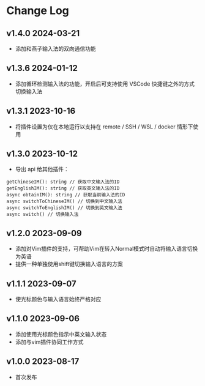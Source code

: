 # Change Log
## v1.4.0   2024-03-21
- 添加和燕子输入法的双向通信功能

## v1.3.6   2024-01-12
- 添加循环检测输入法的功能，开启后可支持使用 VSCode 快捷键之外的方式切换输入法 

## v1.3.1   2023-10-16
- 将插件设置为仅在本地运行以支持在 remote / SSH / WSL / docker 情形下使用

## v1.3.0   2023-10-12
- 导出 api 给其他插件：
 ```
getChineseIM(): string // 获取中文输入法的ID
getEnglishIM(): string // 获取英文输入法的ID
async obtainIM(): string // 获取当前输入法的ID
async switchToChineseIM() // 切换到中文输入法
async switchToEnglishIM() // 切换到英文输入法
async switch() // 切换输入法
```

## v1.2.0   2023-09-09
- 添加对Vim插件的支持，可帮助Vim在转入Normal模式时自动将输入语言切换为英语
- 提供一种单独使用shift键切换输入语言的方案

## v1.1.1   2023-09-07
- 使光标颜色与输入语言始终严格对应
  
## v1.1.0   2023-09-06
- 添加使用光标颜色指示中英文输入状态
- 添加与vim插件协同工作方式

## v1.0.0   2023-08-17
- 首次发布
  


